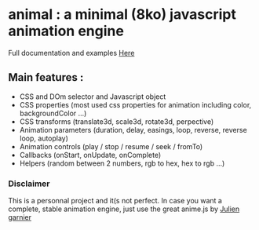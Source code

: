 # animal : a minimal (8ko) javascript animation engine

Full documentation and examples [Here](http://hmongouachon.com/_playground/animal-js)  

## Main features :

* CSS and DOm selector and Javascript object
* CSS properties (most used css properties for animation including color, backgroundColor ...)
* CSS transforms (translate3d, scale3d, rotate3d, perpective)
* Animation parameters (duration, delay, easings, loop, reverse, reverse loop, autoplay)
* Animation controls (play / stop / resume / seek / fromTo)
* Callbacks (onStart, onUpdate, onComplete)
* Helpers (random between 2 numbers, rgb to hex, hex to rgb ...)
 
### Disclaimer

This is a personnal project and it(s not perfect.
In case you want a complete, stable animation engine, just use the great anime.js by [Julien garnier](https://animejs.com/) 

